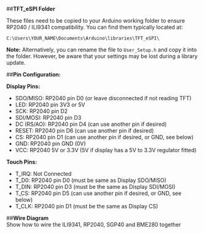 



##**TFT_eSPI Folder**

These files need to be copied to your Arduino working folder to ensure RP2040 / ILI9341 compatibility. You can find them typically located at:
```
C:\Users\YOUR_NAME\Documents\Arduino\libraries\TFT_eSPI\ 
```
**Note:**
Alternatively, you can rename the file to `User_Setup.h` and copy it into the folder. However, be aware that your settings may be lost during a library update.


##**Pin Configuration:**

**Display Pins:**
- SDO/MISO: RP2040 pin D0 (or leave disconnected if not reading TFT)
- LED: RP2040 pin 3V3 or 5V
- SCK: RP2040 pin D2
- SDI/MOSI: RP2040 pin D3
- DC (RS/AO): RP2040 pin D4 (can use another pin if desired)
- RESET: RP2040 pin D6 (can use another pin if desired)
- CS: RP2040 pin D1 (can use another pin if desired, or GND, see below)
- GND: RP2040 pin GND (0V)
- VCC: RP2040 5V or 3.3V (5V if display has a 5V to 3.3V regulator fitted)

**Touch Pins:**
- T_IRQ: Not Connected
- T_D0: RP2040 pin D0 (must be same as Display SDO/MISO)
- T_DIN: RP2040 pin D3 (must be the same as Display SDI/MOSI)
- T_CS: RP2040 pin D5 (can use another pin if desired, or GND, see below)
- T_CLK: RP2040 pin D1 (must be the same as Display CS)

##**Wire Diagram**<br>
Show how to wire the ILI9341, RP2040, SGP40 and BME280 together
